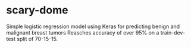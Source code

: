 # scary-dome
Simple logistic regression model using Keras for predicting benign and malignant breast tumors
Reasches accuracy of over 95% on a train-dev-test split of 70-15-15.
